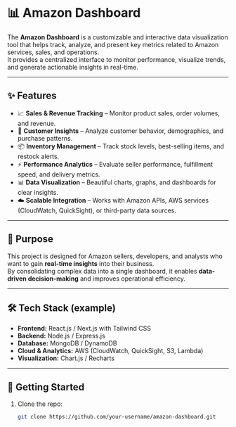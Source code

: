 # 📊 Amazon Dashboard

The **Amazon Dashboard** is a customizable and interactive data visualization tool that helps track, analyze, and present key metrics related to Amazon services, sales, and operations.  
It provides a centralized interface to monitor performance, visualize trends, and generate actionable insights in real-time.  

---

## ✨ Features
- 📈 **Sales & Revenue Tracking** – Monitor product sales, order volumes, and revenue.
- 👥 **Customer Insights** – Analyze customer behavior, demographics, and purchase patterns.
- 📦 **Inventory Management** – Track stock levels, best-selling items, and restock alerts.
- ⚡ **Performance Analytics** – Evaluate seller performance, fulfillment speed, and delivery metrics.
- 📊 **Data Visualization** – Beautiful charts, graphs, and dashboards for clear insights.
- ☁️ **Scalable Integration** – Works with Amazon APIs, AWS services (CloudWatch, QuickSight), or third-party data sources.

---

## 🎯 Purpose
This project is designed for Amazon sellers, developers, and analysts who want to gain **real-time insights** into their business.  
By consolidating complex data into a single dashboard, it enables **data-driven decision-making** and improves operational efficiency.  

---

## 🛠️ Tech Stack (example)
- **Frontend:** React.js / Next.js with Tailwind CSS  
- **Backend:** Node.js / Express.js  
- **Database:** MongoDB / DynamoDB  
- **Cloud & Analytics:** AWS (CloudWatch, QuickSight, S3, Lambda)  
- **Visualization:** Chart.js / Recharts  

---

## 🚀 Getting Started
1. Clone the repo:  
   ```bash
   git clone https://github.com/your-username/amazon-dashboard.git
